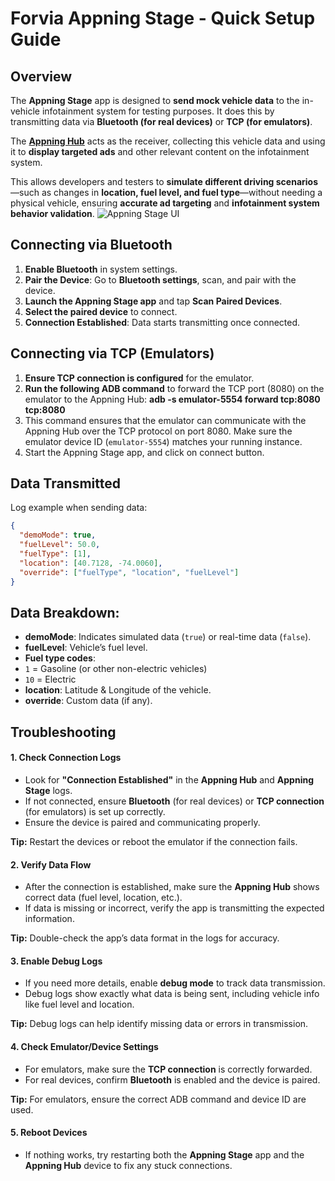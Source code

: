 # Forvia Appning Stage - Quick Setup Guide

## Overview

The **Appning Stage** app is designed to **send mock vehicle data** to the in-vehicle infotainment system for testing purposes. It does this by transmitting data via **Bluetooth (for real devices)** or **TCP (for emulators)**.

The **[Appning Hub](<https://github.com/faurecia-aptoide/appning-hub>)** acts as the receiver, collecting this vehicle data and using it to **display targeted ads** and other relevant content on the infotainment system.

This allows developers and testers to **simulate different driving scenarios**—such as changes in **location, fuel level, and fuel type**—without needing a physical vehicle, ensuring **accurate ad targeting** and **infotainment system behavior validation**.
![Appning Stage UI](assets/appning-stage-ui.png)


## Connecting via Bluetooth
1. **Enable Bluetooth** in system settings.
2. **Pair the Device**: Go to **Bluetooth settings**, scan, and pair with the device.
3. **Launch the Appning Stage app** and tap **Scan Paired Devices**.
4. **Select the paired device** to connect.
5. **Connection Established**: Data starts transmitting once connected.

## Connecting via TCP (Emulators)
1. **Ensure TCP connection is configured** for the emulator.
2. **Run the following ADB command** to forward the TCP port (8080) on the emulator to the Appning Hub: **adb -s emulator-5554 forward tcp:8080 tcp:8080** 
3. This command ensures that the emulator can communicate with the Appning Hub over the TCP protocol on port 8080. Make sure the emulator device ID (`emulator-5554`) matches your running instance.
4. Start the Appning Stage app, and click on connect button.

## Data Transmitted
Log example when sending data:

```json
{
  "demoMode": true,
  "fuelLevel": 50.0,
  "fuelType": [1],
  "location": [40.7128, -74.0060],
  "override": ["fuelType", "location", "fuelLevel"]
}
```

## Data Breakdown:
- **demoMode**: Indicates simulated data (`true`) or real-time data (`false`).
- **fuelLevel**: Vehicle’s fuel level.
-   **Fuel type codes**:  
  - `1` = Gasoline (or other non-electric vehicles)  
  - `10` = Electric
- **location**: Latitude & Longitude of the vehicle.
- **override**: Custom data (if any).

## Troubleshooting

#### 1. Check Connection Logs
- Look for **"Connection Established"** in the **Appning Hub** and **Appning Stage** logs.
- If not connected, ensure **Bluetooth** (for real devices) or **TCP connection** (for emulators) is set up correctly.
- Ensure the device is paired and communicating properly.

**Tip:** Restart the devices or reboot the emulator if the connection fails.

#### 2. Verify Data Flow
- After the connection is established, make sure the **Appning Hub** shows correct data (fuel level, location, etc.).
- If data is missing or incorrect, verify the app is transmitting the expected information.

**Tip:** Double-check the app’s data format in the logs for accuracy.

#### 3. Enable Debug Logs
- If you need more details, enable **debug mode** to track data transmission.
- Debug logs show exactly what data is being sent, including vehicle info like fuel level and location.

**Tip:** Debug logs can help identify missing data or errors in transmission.

#### 4. Check Emulator/Device Settings
- For emulators, make sure the **TCP connection** is correctly forwarded.
- For real devices, confirm **Bluetooth** is enabled and the device is paired.

**Tip:** For emulators, ensure the correct ADB command and device ID are used.

#### 5. Reboot Devices
- If nothing works, try restarting both the **Appning Stage** app and the **Appning Hub** device to fix any stuck connections.



